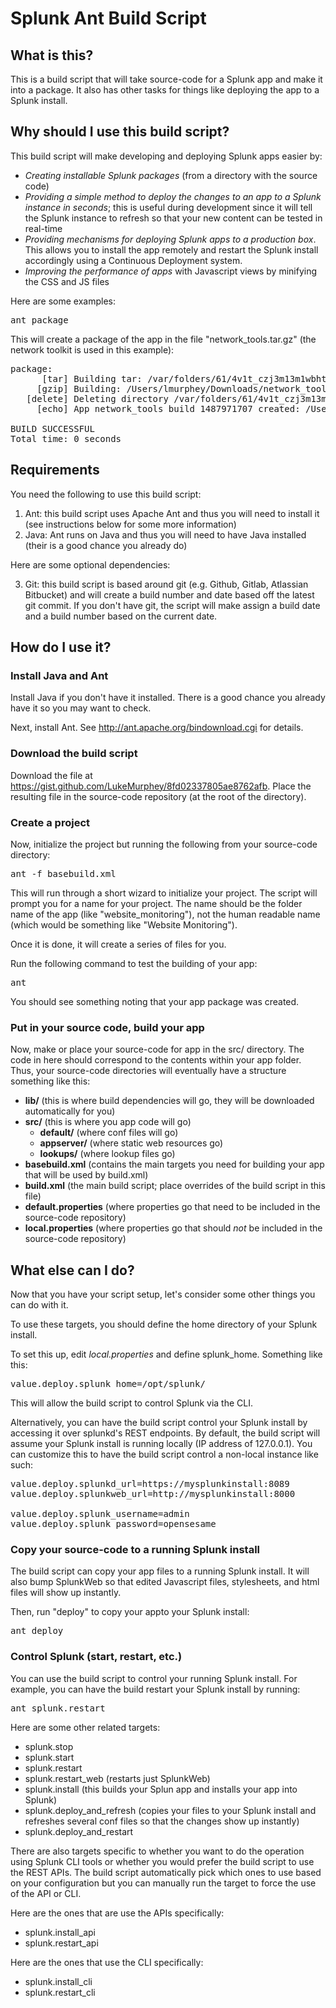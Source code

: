 # Splunk Ant Build Script

## What is this?

This is a build script that will take source-code for a Splunk app and make it into a package. It also has other tasks for things like deploying the app to a Splunk install.

## Why should I use this build script?

This build script will make developing and deploying Splunk apps easier by:

* *Creating installable Splunk packages* (from a directory with the source code)
* *Providing a simple method to deploy the changes to an app to a Splunk instance in seconds*; this is useful during development since it will tell the Splunk instance to refresh so that your new content can be tested in real-time
* *Providing mechanisms for deploying Splunk apps to a production box*. This allows you to install the app remotely and restart the Splunk install accordingly using a Continuous Deployment system.
* *Improving the performance of apps* with Javascript views by minifying the CSS and JS files

Here are some examples:

<pre>
ant package
</pre>

This will create a package of the app in the file "network_tools.tar.gz" (the network toolkit is used in this example):

<pre>
package:
      [tar] Building tar: /var/folders/61/4v1t_czj3m13m1wbhtlytc00r4lc79/T/lmurphey/network_tools.tar
     [gzip] Building: /Users/lmurphey/Downloads/network_tools.tar.gz
   [delete] Deleting directory /var/folders/61/4v1t_czj3m13m1wbhtlytc00r4lc79/T/lmurphey
     [echo] App network_tools build 1487971707 created: /Users/lmurphey/Downloads/network_tools.tar.gz

BUILD SUCCESSFUL
Total time: 0 seconds
</pre>

## Requirements

You need the following to use this build script:

1. Ant: this build script uses Apache Ant and thus you will need to install it (see instructions below for some more information)
2. Java: Ant runs on Java and thus you will need to have Java installed (their is a good chance you already do)

Here are some optional dependencies:

3. Git: this build script is based around git (e.g. Github, Gitlab, Atlassian Bitbucket) and will create a build number and date based off the latest git commit. If you don't have git, the script will make assign a build date and a build number based on the current date.

## How do I use it?

### Install Java and Ant

Install Java if you don't have it installed. There is a good chance you already have it so you may want to check.

Next, install Ant. See http://ant.apache.org/bindownload.cgi for details.

### Download the build script

Download the file at https://gist.github.com/LukeMurphey/8fd02337805ae8762afb. Place the resulting file in the source-code repository (at the root of the directory).

### Create a project

Now, initialize the project but running the following from your source-code directory:

<pre>
ant -f basebuild.xml
</pre>

This will run through a short wizard to initialize your project. The script will prompt you for a name for your project. The name should be the folder name of the app (like "website_monitoring"), not the human readable name (which would be something like "Website Monitoring").

Once it is done, it will create a series of files for you.

Run the following command to test the building of your app:

<pre>
ant
</pre>

You should see something noting that your app package was created.

### Put in your source code, build your app

Now, make or place your source-code for app in the src/ directory. The code in here should correspond to the contents within your app folder. Thus, your source-code directories will eventually have a structure something like this:

* **lib/** (this is where build dependencies will go, they will be downloaded automatically for you)
* **src/** (this is where you app code will go)
   * **default/** (where conf files will go)
   * **appserver/** (where static web resources go)
   * **lookups/** (where lookup files go)
* **basebuild.xml** (contains the main targets you need for building your app that will be used by build.xml)
* **build.xml** (the main build script; place overrides of the build script in this file)
* **default.properties** (where properties go that need to be included in the source-code repository)
* **local.properties** (where properties go that should _not_ be included in the source-code repository)

## What else can I do?

Now that you have your script setup, let's consider some other things you can do with it.

To use these targets, you should define the home directory of your Splunk install.

To set this up, edit _local.properties_ and define splunk_home. Something like this:

<pre>
value.deploy.splunk_home=/opt/splunk/
</pre>

This will allow the build script to control Splunk via the CLI.

Alternatively, you can have the build script control your Splunk install by accessing it over splunkd's REST endpoints. By default, the build script will assume your Splunk install is running locally (IP address of 127.0.0.1). You can customize this to have the build script control a non-local instance like such:

<pre>
value.deploy.splunkd_url=https://mysplunkinstall:8089
value.deploy.splunkweb_url=http://mysplunkinstall:8000

value.deploy.splunk_username=admin
value.deploy.splunk_password=opensesame
</pre>

### Copy your source-code to a running Splunk install

The build script can copy your app files to a running Splunk install. It will also bump SplunkWeb so that edited Javascript files, stylesheets, and html files will show up instantly.

Then, run "deploy" to copy your appto your Splunk install:

<pre>
ant deploy
</pre>

### Control Splunk (start, restart, etc.)

You can use the build script to control your running Splunk install. For example, you can have the build restart your Splunk install by running:

<pre>
ant splunk.restart
</pre>

Here are some other related targets:
* splunk.stop
* splunk.start
* splunk.restart
* splunk.restart_web (restarts just SplunkWeb)
* splunk.install (this builds your Splun app and installs your app into Splunk)
* splunk.deploy_and_refresh (copies your files to your Splunk install and refreshes several conf files so that the changes show up instantly)
* splunk.deploy_and_restart

There are also targets specific to whether you want to do the operation using Splunk CLI tools or whether you would prefer the build script to use the REST APIs. The build script automatically pick which ones to use based on your configuration but you can manually run the target to force the use of the API or CLI.

Here are the ones that are use the APIs specifically:
* splunk.install_api
* splunk.restart_api

Here are the ones that use the CLI specifically:
* splunk.install_cli
* splunk.restart_cli


